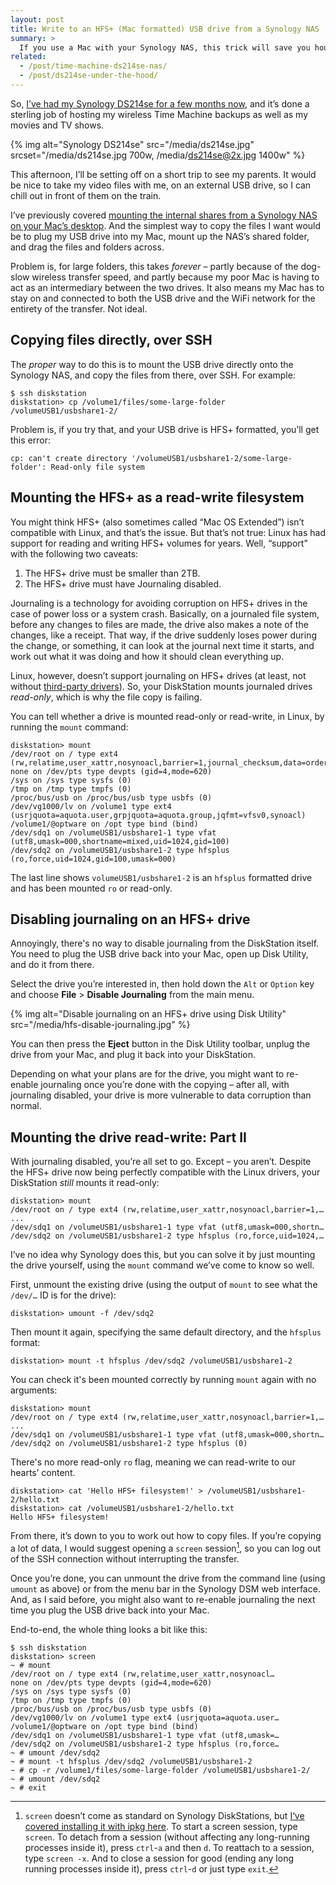 ```yaml
---
layout: post
title: Write to an HFS+ (Mac formatted) USB drive from a Synology NAS
summary: >
  If you use a Mac with your Synology NAS, this trick will save you hours of painful Finder-based copying and restoring. Find out how to write to a Mac-formatted drive directly from your NAS.
related:
  - /post/time-machine-ds214se-nas/
  - /post/ds214se-under-the-hood/
---
```


So, [I’ve had my Synology DS214se for a few months now](/post/getting-started-ds214se-nas), and it’s done a sterling job of hosting my wireless Time Machine backups as well as my movies and TV shows.

{% img alt="Synology DS214se" src="/media/ds214se.jpg" srcset="/media/ds214se.jpg 700w, /media/ds214se@2x.jpg 1400w" %}

This afternoon, I’ll be setting off on a short trip to see my parents. It would be nice to take my video files with me, on an external USB drive, so I can chill out in front of them on the train.

I’ve previously covered [mounting the internal shares from a Synology NAS on your Mac’s desktop](/post/time-machine-ds214se-nas). And the simplest way to copy the files I want would be to plug my USB drive into my Mac, mount up the NAS’s shared folder, and drag the files and folders across.

Problem is, for large folders, this takes *forever* – partly because of the dog-slow wireless transfer speed, and partly because my poor Mac is having to act as an intermediary between the two drives. It also means my Mac has to stay on and connected to both the USB drive and the WiFi network for the entirety of the transfer. Not ideal.

## Copying files directly, over SSH

The *proper* way to do this is to mount the USB drive directly onto the Synology NAS, and copy the files from there, over SSH. For example:

~~~
$ ssh diskstation
diskstation> cp /volume1/files/some-large-folder /volumeUSB1/usbshare1-2/
~~~

Problem is, if you try that, and your USB drive is HFS+ formatted, you’ll get this error:

~~~
cp: can't create directory '/volumeUSB1/usbshare1-2/some-large-folder': Read-only file system
~~~

## Mounting the HFS+ as a read-write filesystem

You might think HFS+ (also sometimes called “Mac OS Extended”) isn’t compatible with Linux, and that’s the issue. But that’s not true: Linux has had support for reading and writing HFS+ volumes for years. Well, “support” with the following two caveats:

1. The HFS+ drive must be smaller than 2TB.
2. The HFS+ drive must have Journaling disabled.

Journaling is a technology for avoiding corruption on HFS+ drives in the case of power loss or a system crash. Basically, on a journaled file system, before any changes to files are made, the drive also makes a note of the changes, like a receipt. That way, if the drive suddenly loses power during the change, or something, it can look at the journal next time it starts, and work out what it was doing and how it should clean everything up.

Linux, however, doesn’t support journaling on HFS+ drives (at least, not without [third-party drivers](http://www.paragon-software.com/home/ntfs-linux-per/)). So, your DiskStation mounts journaled drives *read-only*, which is why the file copy is failing.

You can tell whether a drive is mounted read-only or read-write, in Linux, by running the `mount` command:

~~~
diskstation> mount
/dev/root on / type ext4 (rw,relatime,user_xattr,nosynoacl,barrier=1,journal_checksum,data=ordered)
none on /dev/pts type devpts (gid=4,mode=620)
/sys on /sys type sysfs (0)
/tmp on /tmp type tmpfs (0)
/proc/bus/usb on /proc/bus/usb type usbfs (0)
/dev/vg1000/lv on /volume1 type ext4 (usrjquota=aquota.user,grpjquota=aquota.group,jqfmt=vfsv0,synoacl)
/volume1/@optware on /opt type bind (bind)
/dev/sdq1 on /volumeUSB1/usbshare1-1 type vfat (utf8,umask=000,shortname=mixed,uid=1024,gid=100)
/dev/sdq2 on /volumeUSB1/usbshare1-2 type hfsplus (ro,force,uid=1024,gid=100,umask=000)
~~~

The last line shows `volumeUSB1/usbshare1-2` is an `hfsplus` formatted drive and has been mounted `ro` or read-only.

## Disabling journaling on an HFS+ drive

Annoyingly, there's no way to disable journaling from the DiskStation itself. You need to plug the USB drive back into your Mac, open up Disk Utility, and do it from there.

Select the drive you’re interested in, then hold down the `Alt` or `Option` key and choose **File** > **Disable Journaling** from the main menu.

{% img alt="Disable journaling on an HFS+ drive using Disk Utility" src="/media/hfs-disable-journaling.jpg" %}

You can then press the **Eject** button in the Disk Utility toolbar, unplug the drive from your Mac, and plug it back into your DiskStation.

Depending on what your plans are for the drive, you might want to re-enable journaling once you’re done with the copying – after all, with journaling disabled, your drive is more vulnerable to data corruption than normal.

## Mounting the drive read-write: Part II

With journaling disabled, you’re all set to go. Except – you aren’t. Despite the HFS+ drive now being perfectly compatible with the Linux drivers, your DiskStation *still* mounts it read-only:

~~~
diskstation> mount
/dev/root on / type ext4 (rw,relatime,user_xattr,nosynoacl,barrier=1,…
...
/dev/sdq1 on /volumeUSB1/usbshare1-1 type vfat (utf8,umask=000,shortn…
/dev/sdq2 on /volumeUSB1/usbshare1-2 type hfsplus (ro,force,uid=1024,…
~~~

I’ve no idea why Synology does this, but you can solve it by just mounting the drive yourself, using the `mount` command we’ve come to know so well.

First, unmount the existing drive (using the output of `mount` to see what the `/dev/…` ID is for the drive):

~~~
diskstation> umount -f /dev/sdq2
~~~

Then mount it again, specifying the same default directory, and the `hfsplus` format:

~~~
diskstation> mount -t hfsplus /dev/sdq2 /volumeUSB1/usbshare1-2
~~~

You can check it's been mounted correctly by running `mount` again with no arguments:

~~~
diskstation> mount
/dev/root on / type ext4 (rw,relatime,user_xattr,nosynoacl,barrier=1,…
...
/dev/sdq1 on /volumeUSB1/usbshare1-1 type vfat (utf8,umask=000,shortn…
/dev/sdq2 on /volumeUSB1/usbshare1-2 type hfsplus (0)
~~~

There's no more read-only `ro` flag, meaning we can read-write to our hearts’ content.

~~~
diskstation> cat 'Hello HFS+ filesystem!' > /volumeUSB1/usbshare1-2/hello.txt
diskstation> cat /volumeUSB1/usbshare1-2/hello.txt
Hello HFS+ filesystem!
~~~

From there, it’s down to you to work out how to copy files. If you’re copying a lot of data, I would suggest opening a `screen` session[^1], so you can log out of the SSH connection without interrupting the transfer.

Once you’re done, you can unmount the drive from the command line (using `umount` as above) or from the menu bar in the Synology DSM web interface. And, as I said before, you might also want to re-enable journaling the next time you plug the USB drive back into your Mac.

End-to-end, the whole thing looks a bit like this:

~~~
$ ssh diskstation
diskstation> screen
~ # mount
/dev/root on / type ext4 (rw,relatime,user_xattr,nosynoacl…
none on /dev/pts type devpts (gid=4,mode=620)
/sys on /sys type sysfs (0)
/tmp on /tmp type tmpfs (0)
/proc/bus/usb on /proc/bus/usb type usbfs (0)
/dev/vg1000/lv on /volume1 type ext4 (usrjquota=aquota.user…
/volume1/@optware on /opt type bind (bind)
/dev/sdq1 on /volumeUSB1/usbshare1-1 type vfat (utf8,umask=…
/dev/sdq2 on /volumeUSB1/usbshare1-2 type hfsplus (ro,force…
~ # umount /dev/sdq2
~ # mount -t hfsplus /dev/sdq2 /volumeUSB1/usbshare1-2
~ # cp -r /volume1/files/some-large-folder /volumeUSB1/usbshare1-2/
~ # umount /dev/sdq2
~ # exit
~~~

[^1]: `screen` doesn’t come as standard on Synology DiskStations, but [I‘ve covered installing it with ipkg here](/post/ds214se-under-the-hood). To start a screen session, type `screen`. To detach from a session (without affecting any long-running processes inside it), press `ctrl`-`a` and then `d`. To reattach to a session, type `screen -x`. And to close a session for good (ending any long running processes inside it), press `ctrl`-`d` or just type `exit`.
